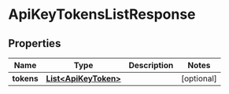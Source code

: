 

# ApiKeyTokensListResponse


## Properties

| Name | Type | Description | Notes |
|------------ | ------------- | ------------- | -------------|
|**tokens** | [**List&lt;ApiKeyToken&gt;**](ApiKeyToken.md) |  |  [optional] |



